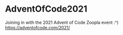 # AdventOfCode2021
Joining in with the 2021 Advent of Code Zoopla event
:^)
https://adventofcode.com/2021/
